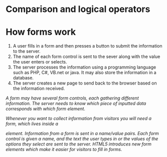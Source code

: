 # Comparison and logical operators

# How forms work

1. A user fills in a form and then presses a button to submit the information to the server.  
2. The name of each form control is sent to the sever along with the value the user enters or selects.  
3. The server processes the information using a programming language such as PHP, C#, VB.net or java. 
It may also store the information in a database.  
4. The server creates a new page to send back to the browser based on the information received. 

_A form may have several form controls, each gathering different information. The server needs to know which
piece of inputted data corresponds with which form element._

_Whenever you want to collect information from visitors you will need a form, which lives inside a <form> element. Information from a form is sent in a name/value pairs. Each form control is given a name, and the text the user types in or the values of the options they select are sent to the server. HTML5 introduces new form elements which make it easier for visitors to fill in forms._ 
  




  

